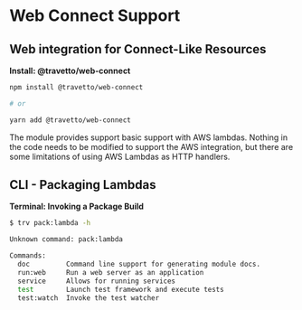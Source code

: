 <!-- This file was generated by @travetto/doc and should not be modified directly -->
<!-- Please modify https://github.com/travetto/travetto/tree/main/module/web-connect/DOC.tsx and execute "npx trv doc" to rebuild -->
# Web Connect Support

## Web integration for Connect-Like Resources

**Install: @travetto/web-connect**
```bash
npm install @travetto/web-connect

# or

yarn add @travetto/web-connect
```

The module provides support basic support with AWS lambdas.  Nothing in the code needs to be modified to support the AWS integration, but there are some limitations of using AWS Lambdas as HTTP handlers.

## CLI - Packaging Lambdas

**Terminal: Invoking a Package Build**
```bash
$ trv pack:lambda -h

Unknown command: pack:lambda 

Commands:
  doc         Command line support for generating module docs.
  run:web     Run a web server as an application
  service     Allows for running services
  test        Launch test framework and execute tests
  test:watch  Invoke the test watcher
```
